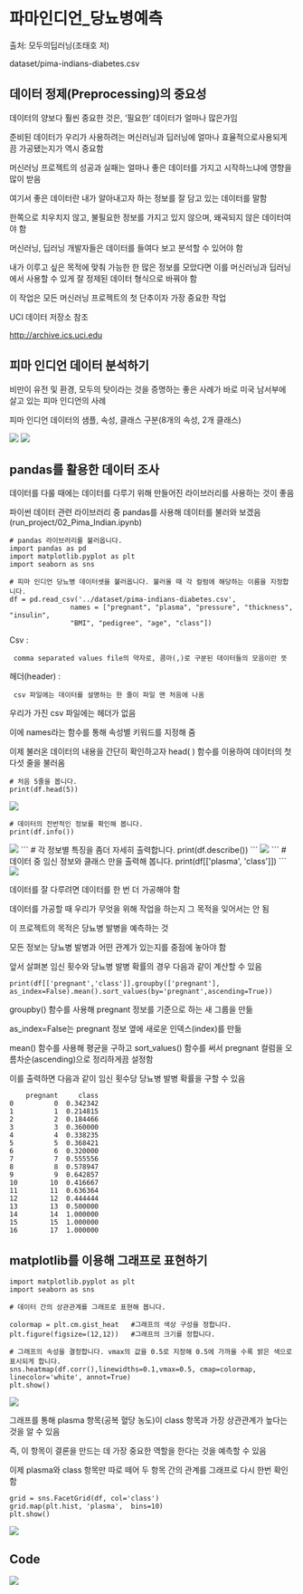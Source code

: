# 파마인디언_당뇨병예측

출처: 모두의딥러닝(조태호 저)

dataset/pima-indians-diabetes.csv

## 데이터 정제(Preprocessing)의 중요성

데이터의 양보다 훨씬 중요한 것은, ‘필요한’ 데이터가 얼마나 많은가임

준비된 데이터가 우리가 사용하려는 머신러닝과 딥러닝에 얼마나 효율적으로사용되게끔 가공됐는지가 역시 중요함

머신러닝 프로젝트의 성공과 실패는 얼마나 좋은 데이터를 가지고 시작하느냐에 영향을 많이 받음

여기서 좋은 데이터란 내가 알아내고자 하는 정보를 잘 담고 있는 데이터를 말함

한쪽으로 치우치지 않고, 불필요한 정보를 가지고 있지 않으며, 왜곡되지 않은 데이터여야 함

머신러닝, 딥러닝 개발자들은 데이터를 들여다 보고 분석할 수 있어야 함

내가 이루고 싶은 목적에 맞춰 가능한 한 많은 정보를 모았다면 이를 머신러닝과 딥러닝에서 사용할 수 있게 잘 정제된 데이터 형식으로 바꿔야 함

이 작업은 모든 머신러닝 프로젝트의 첫 단추이자 가장 중요한 작업
 
UCI 데이터 저장소 참조

http://archive.ics.uci.edu

## 피마 인디언 데이터 분석하기

비만이 유전 및 환경, 모두의 탓이라는 것을 증명하는 좋은 사례가 바로 미국 남서부에 살고 있는 피마 인디언의 사례

피마 인디언 데이터의 샘플, 속성, 클래스 구분(8개의 속성, 2개 클래스)

<img src="https://user-images.githubusercontent.com/54765256/90971001-82041b00-e546-11ea-87a9-4b41eae49e0f.png">

<img src="https://user-images.githubusercontent.com/54765256/90971022-b7106d80-e546-11ea-9349-cea9574b7a71.png">

## pandas를 활용한 데이터 조사

데이터를 다룰 때에는 데이터를 다루기 위해 만들어진 라이브러리를 사용하는 것이 좋음

파이썬 데이터 관련 라이브러리 중 pandas를 사용해 데이터를 불러와 보겠음(run_project/02_Pima_Indian.ipynb)

```
# pandas 라이브러리를 불러옵니다.
import pandas as pd
import matplotlib.pyplot as plt
import seaborn as sns

# 피마 인디언 당뇨병 데이터셋을 불러옵니다. 불러올 때 각 컬럼에 해당하는 이름을 지정합니다.
df = pd.read_csv('../dataset/pima-indians-diabetes.csv',
               names = ["pregnant", "plasma", "pressure", "thickness", "insulin", 
               "BMI", "pedigree", "age", "class"])
```

Csv :

     comma separated values file의 약자로, 콤마(,)로 구분된 데이터들의 모음이란 뜻
     
헤더(header)  :

     csv 파일에는 데이터를 설명하는 한 줄이 파일 맨 처음에 나옴
     
우리가 가진 csv 파일에는 헤더가 없음

이에 names라는 함수를 통해 속성별 키워드를 지정해 줌

이제 불러온 데이터의 내용을 간단히 확인하고자 head( ) 함수를 이용하여 데이터의 첫 다섯 줄을 불러옴

```
# 처음 5줄을 봅니다.
print(df.head(5))
```
<img src="https://user-images.githubusercontent.com/54765256/90971207-74e82b80-e548-11ea-89e1-6db65b4ee6ec.png">

```
# 데이터의 전반적인 정보를 확인해 봅니다.
print(df.info())
```
<img src="https://user-images.githubusercontent.com/54765256/90971219-9a753500-e548-11ea-956e-9570cafdb5f7.png">
```
# 각 정보별 특징을 좀더 자세히 출력합니다.
print(df.describe())
```
<img src="https://user-images.githubusercontent.com/54765256/90971228-aeb93200-e548-11ea-8f9f-f716565dddc3.png">
```
# 데이터 중 임신 정보와 클래스 만을 출력해 봅니다.
print(df[['plasma', 'class']])
```
<img src="https://user-images.githubusercontent.com/54765256/90971236-c85a7980-e548-11ea-8532-d29657a6cbd3.png">

데이터를 잘 다루려면 데이터를 한 번 더 가공해야 함

데이터를 가공할 때 우리가 무엇을 위해 작업을 하는지 그 목적을 잊어서는 안 됨

이 프로젝트의 목적은 당뇨병 발병을 예측하는 것

모든 정보는 당뇨병 발병과 어떤 관계가 있는지를 중점에 놓아야 함

앞서 살펴본 임신 횟수와 당뇨병 발병 확률의 경우 다음과 같이 계산할 수 있음
```
print(df[['pregnant','class']].groupby(['pregnant'], as_index=False).mean().sort_values(by='pregnant',ascending=True))
```
groupby() 함수를 사용해 pregnant 정보를 기준으로 하는 새 그룹을 만듦

as_index=False는 pregnant 정보 옆에 새로운 인덱스(index)를 만듦

mean() 함수를 사용해 평균을 구하고 sort_values() 함수를 써서 pregnant 컬럼을 오름차순(ascending)으로 정리하게끔 설정함

이를 출력하면 다음과 같이 임신 횟수당 당뇨병 발병 확률을 구할 수 있음

```
    pregnant     class
0          0  0.342342
1          1  0.214815
2          2  0.184466
3          3  0.360000
4          4  0.338235
5          5  0.368421
6          6  0.320000
7          7  0.555556
8          8  0.578947
9          9  0.642857
10        10  0.416667
11        11  0.636364
12        12  0.444444
13        13  0.500000
14        14  1.000000
15        15  1.000000
16        17  1.000000
```

## matplotlib를 이용해 그래프로 표현하기
```
import matplotlib.pyplot as plt
import seaborn as sns

# 데이터 간의 상관관계를 그래프로 표현해 봅니다.

colormap = plt.cm.gist_heat   #그래프의 색상 구성을 정합니다.
plt.figure(figsize=(12,12))   #그래프의 크기를 정합니다.

# 그래프의 속성을 결정합니다. vmax의 값을 0.5로 지정해 0.5에 가까울 수록 밝은 색으로 표시되게 합니다.
sns.heatmap(df.corr(),linewidths=0.1,vmax=0.5, cmap=colormap, linecolor='white', annot=True)
plt.show()
```
<img src="https://user-images.githubusercontent.com/54765256/90971510-ce9e2500-e54b-11ea-878f-b64434e48340.png">

그래프를 통해 plasma 항목(공복 혈당 농도)이 class 항목과 가장 상관관계가 높다는 것을 알 수 있음

즉, 이 항목이 결론을 만드는 데 가장 중요한 역할을 한다는 것을 예측할 수 있음

이제 plasma와 class 항목만 따로 떼어 두 항목 간의 관계를 그래프로 다시 한번 확인함

```
grid = sns.FacetGrid(df, col='class')
grid.map(plt.hist, 'plasma',  bins=10)
plt.show()

```
<img src="https://user-images.githubusercontent.com/54765256/90971607-8af7eb00-e54c-11ea-9725-a6e179d9f5b9.png">

## Code

<img src="https://user-images.githubusercontent.com/54765256/90972214-0dcf7480-e552-11ea-8b5c-a581b0118a20.png">













